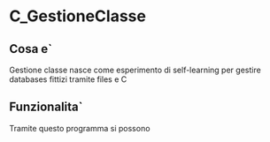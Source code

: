 # C_GestioneClasse

## Cosa e` 
Gestione classe nasce come esperimento di self-learning per gestire databases fittizi tramite files e C 

## Funzionalita` 
Tramite questo programma si possono 